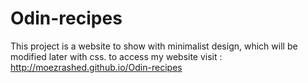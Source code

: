 # Odin-recipes
This project is a website to show with minimalist design, which will be modified later with css.
to access my website visit : http://moezrashed.github.io/Odin-recipes

